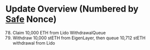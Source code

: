 # Update Overview (Numbered by [Safe](https://app.safe.global/home?safe=eth:0xC0896ab1A8cae8c2C1d27d011eb955Cca955580d) Nonce)
78. Claim 10,000 ETH from Lido WithdrawalQueue
79. Withdraw 10,000 stETH from EigenLayer, then queue 10,712 stETH withdrawal from Lido